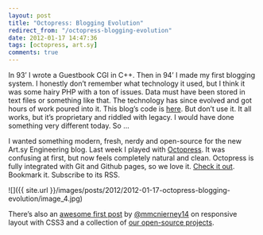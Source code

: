 ```yaml
---
layout: post
title: "Octopress: Blogging Evolution"
redirect_from: "/octopress-blogging-evolution"
date: 2012-01-17 14:47:36
tags: [octopress, art.sy]
comments: true
---
```

In 93’ I wrote a Guestbook CGI in C++. Then in 94’ I made my first blogging system. I honestly don’t remember what technology it used, but I think it was some hairy PHP with a ton of issues. Data must have been stored in text files or something like that. The technology has since evolved and got hours of work poured into it. This blog’s code is [here](https://github.com/dblock/dblog). But don’t use it. It all works, but it’s proprietary and riddled with legacy. I would have done something very different today. So ...

I wanted something modern, fresh, nerdy and open-source for the new Art.sy Engineering blog. Last week I played with [Octopress](http://octopress.org). It was confusing at first, but now feels completely natural and clean. Octopress is fully integrated with Git and Github pages, so we love it. [Check it out](http://artsy.github.com/). Bookmark it. Subscribe to its RSS.

![]({{ site.url }}/images/posts/2012/2012-01-17-octopress-blogging-evolution/image_4.jpg)

There’s also an [awesome first post](http://artsy.github.com/blog/2012/01/17/responsive-layouts-with-css3/) by [@mmcnierney14](https://www.github.com/mmcnierney14 "https://www.github.com/mmcnierney14") on responsive layout with CSS3 and a collection of [our open-source projects](http://artsy.github.com/open-source/).
